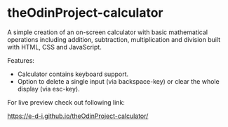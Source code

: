 # theOdinProject-calculator

A simple creation of an on-screen calculator with basic mathematical operations including addition, subtraction, multiplication and division built with HTML, CSS and JavaScript.

Features:
- Calculator contains keyboard support.
- Option to delete a single input (via backspace-key) or clear the whole display (via esc-key).

For live preview check out following link:

https://e-d-i.github.io/theOdinProject-calculator/

